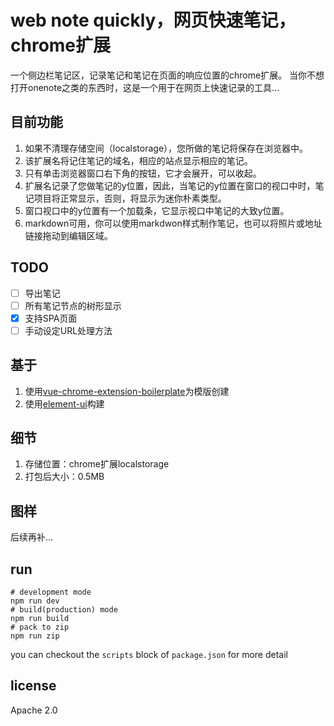 # web note quickly，网页快速笔记，chrome扩展
一个侧边栏笔记区，记录笔记和笔记在页面的响应位置的chrome扩展。
当你不想打开onenote之类的东西时，这是一个用于在网页上快速记录的工具...
## 目前功能
 1. 如果不清理存储空间（localstorage），您所做的笔记将保存在浏览器中。
 2. 该扩展名将记住笔记的域名，相应的站点显示相应的笔记。
 3. 只有单击浏览器窗口右下角的按钮，它才会展开，可以收起。
 4. 扩展名记录了您做笔记的y位置，因此，当笔记的y位置在窗口的视口中时，笔记项目将正常显示，否则，将显示为迷你朴素类型。
 5. 窗口视口中的y位置有一个加载条，它显示视口中笔记的大致y位置。
 6. markdown可用，你可以使用markdwon样式制作笔记，也可以将照片或地址链接拖动到编辑区域。

 ## TODO
- [ ] 导出笔记
- [ ] 所有笔记节点的树形显示
- [X] 支持SPA页面
- [ ] 手动设定URL处理方法

## 基于
1. 使用[vue-chrome-extension-boilerplate](https://github.com/mubaidr/vue-chrome-extension-boilerplate)为模版创建
2. 使用[element-ui](https://github.com/ElemeFE/element)构建

## 细节
1. 存储位置：chrome扩展localstorage
2. 打包后大小：0.5MB

## 图样
后续再补...


## run
```shell script
# development mode
npm run dev
# build(production) mode
npm run build
# pack to zip
npm run zip
```
you can checkout the `scripts` block of `package.json` for more detail

## license
Apache 2.0

